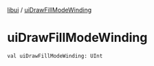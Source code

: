 [libui](README.md) / [uiDrawFillModeWinding](ui-draw-fill-mode-winding.md)

# uiDrawFillModeWinding

`val uiDrawFillModeWinding: UInt`